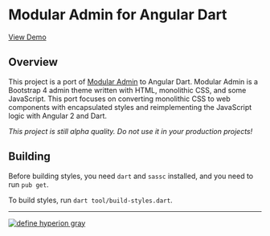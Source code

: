 # Modular Admin for Angular Dart

[View Demo](https://hyperiongray.github.io/ng_modular_admin/)

## Overview

This project is a port of [Modular
Admin](https://github.com/modularcode/modular-admin-html) to Angular Dart.
Modular Admin is a Bootstrap 4 admin theme written with HTML, monolithic CSS,
and some JavaScript. This port focuses on converting monolithic CSS to web
components with encapsulated styles and reimplementing the JavaScript logic with
Angular 2 and Dart.

*This project is still alpha quality. Do not use it in your production
projects!*

## Building

Before building styles, you need `dart` and `sassc` installed, and you need to
run `pub get`.

To build styles, run `dart tool/build-styles.dart`.

---

[![define hyperion gray](https://hyperiongray.s3.amazonaws.com/define-hg.svg)](https://hyperiongray.com/?pk_campaign=github&pk_kwd=ng_modular_admin "Hyperion Gray")
